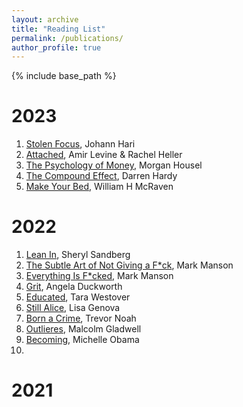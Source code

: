 ```yaml
---
layout: archive
title: "Reading List"
permalink: /publications/
author_profile: true
---
```



<!-- {% if author.googlescholar %}
  You can also find my articles on <u><a href="{{author.googlescholar}}">my Google Scholar profile</a>.</u>
{% endif %} -->

{% include base_path %}

2023
======
1. [Stolen Focus](https://bookshop.org/p/books/stolen-focus-why-you-can-t-pay-attention-and-how-to-think-deeply-again-johann-hari/16895371?ean=9780593138533), Johann Hari
2. [Attached](https://bookshop.org/p/books/attached-the-new-science-of-adult-attachment-and-how-it-can-help-you-find-and-keep-love-amir-levine/6718109?ean=9781585429134), Amir Levine & Rachel Heller
3. [The Psychology of Money](https://bookshop.org/p/books/the-psychology-of-money-timeless-lessons-on-wealth-greed-and-happiness/14357913?ean=9780857197689), Morgan Housel
4. [The Compound Effect](https://bookshop.org/p/books/the-compound-effect-10th-anniversary-edition-jumpstart-your-income-your-life-your-success-darren-hardy/7899529?ean=9780306924637), Darren Hardy
5. [Make Your Bed](https://bookshop.org/p/books/make-your-bed-little-things-that-can-change-your-life-and-maybe-the-world-william-h-mcraven/15285924?ean=9781455570249), William H McRaven

2022
======
1. [Lean In](https://bookshop.org/p/books/lean-in-women-work-and-the-will-to-lead-sheryl-sandberg/8631517?ean=9780385349949), Sheryl Sandberg
2. [The Subtle Art of Not Giving a F\*ck](https://bookshop.org/p/books/the-subtle-art-of-not-giving-a-f-ck-a-counterintuitive-approach-to-living-a-good-life-mark-manson/6437681?ean=9780062457714), Mark Manson
3. [Everything Is F\*cked](https://bookshop.org/p/books/everything-is-f-cked-mark-manson/8006390?ean=9780062956569), Mark Manson 
4. [Grit](https://bookshop.org/p/books/grit-the-power-of-passion-and-perseverance-angela-duckworth/6700116?ean=9781501111112), Angela Duckworth
5. [Educated](https://bookshop.org/p/books/educated-a-memoir-tara-westover/15280731?ean=9780399590528), Tara Westover
6. [Still Alice](https://bookshop.org/p/books/still-alice-lisa-genova/586308?ean=9781439102817), Lisa Genova
7. [Born a Crime](https://bookshop.org/p/books/born-a-crime-stories-from-a-south-african-childhood-trevor-noah/6314082?ean=9780399588198), Trevor Noah
8. [Outlieres](https://bookshop.org/p/books/outliers-the-story-of-success-malcolm-gladwell/16437709?ean=9780316017930), Malcolm Gladwell
9. [Becoming](https://bookshop.org/p/books/becoming-michelle-obama/266233?ean=9781524763145), Michelle Obama
10. 

2021
======


<!-- {% for post in site.publications reversed %}
  {% include archive-single.html %}
{% endfor %} -->
